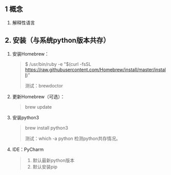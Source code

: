 ## 1 概念

1. 解释性语言


## 2. 安装（与系统python版本共存）

1. 安装Homebrew：

	> $ /usr/bin/ruby -e "$(curl -fsSL https://raw.githubusercontent.com/Homebrew/install/master/install)"
	>
	> 测试：brewdoctor
	
2. 更新Homebrew（可选）：

	> brew update
	
3. 安装python3

	> brew install python3
	> 
	> 测试：which -a python 检测python共存情况。
	
	

3. IDE：PyCharm

	> 1. 默认最新python版本
	> 2. 默认安装pip
	
	
